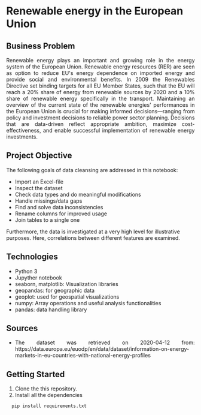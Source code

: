 # Renewable energy in the European Union


## Business Problem 
<p align="justify"> Renewable energy plays an important and growing role in the energy system of the European Union. Renewable energy resources (RER) are seen as option to reduce EU's energy dependence on imported energy and provide social and environmental benefits. In 2009 the Renewables Directive set binding targets for all EU Member States, such that the EU will reach a 20% share of energy from renewable sources by 2020 and a 10% share of renewable energy specifically in the transport. Maintaining an overview of the current state of the renewable energies' performances in the European Union is crucial for making informed decisions—ranging from policy and investment decisions to reliable power sector planning. Decisions that are data-driven reflect appropriate ambition, maximize cost- effectiveness, and enable successful implementation of renewable energy investments. </p>

## Project Objective 

The following goals of data cleansing are addressed in this notebook:
* Import an Excel-file
* Inspect the dataset
* Check data types and do meaningful modifications
* Handle missings/data gaps
* Find and solve data inconsistencies
* Rename columns for improved usage
* Join tables to a single one

Furthermore, the data is investigated at a very high level for illustrative purposes. Here, correlations between different features are examined.


## Technologies

* Python 3
* Jupyther notebook 
* seaborn, matplotlib: Visualization libraries
* geopandas: for geographic data
* geoplot:  used for geospatial visualizations
* numpy: Array operations and useful analysis functionalities
* pandas: data handling library

## Sources 
* <p align="justify"> The dataset was retrieved on 2020-04-12 from:  https://data.europa.eu/euodp/en/data/dataset/information-on-energy-markets-in-eu-countries-with-national-energy-profiles </p>

## Getting Started 

1. Clone the this repository.
2. Install all the dependencies
```
  pip install requirements.txt 
```

